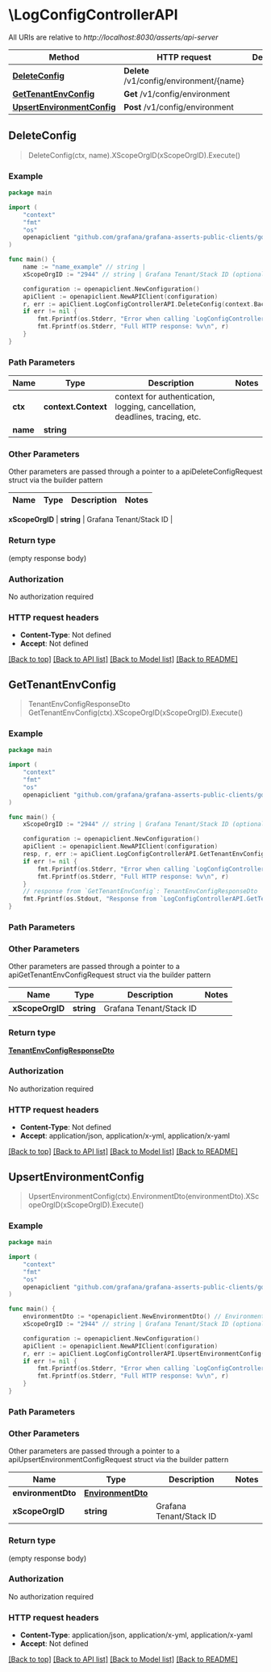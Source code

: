 # \LogConfigControllerAPI

All URIs are relative to *http://localhost:8030/asserts/api-server*

Method | HTTP request | Description
------------- | ------------- | -------------
[**DeleteConfig**](LogConfigControllerAPI.md#DeleteConfig) | **Delete** /v1/config/environment/{name} | 
[**GetTenantEnvConfig**](LogConfigControllerAPI.md#GetTenantEnvConfig) | **Get** /v1/config/environment | 
[**UpsertEnvironmentConfig**](LogConfigControllerAPI.md#UpsertEnvironmentConfig) | **Post** /v1/config/environment | 



## DeleteConfig

> DeleteConfig(ctx, name).XScopeOrgID(xScopeOrgID).Execute()



### Example

```go
package main

import (
	"context"
	"fmt"
	"os"
	openapiclient "github.com/grafana/grafana-asserts-public-clients/go/gcom"
)

func main() {
	name := "name_example" // string | 
	xScopeOrgID := "2944" // string | Grafana Tenant/Stack ID (optional)

	configuration := openapiclient.NewConfiguration()
	apiClient := openapiclient.NewAPIClient(configuration)
	r, err := apiClient.LogConfigControllerAPI.DeleteConfig(context.Background(), name).XScopeOrgID(xScopeOrgID).Execute()
	if err != nil {
		fmt.Fprintf(os.Stderr, "Error when calling `LogConfigControllerAPI.DeleteConfig``: %v\n", err)
		fmt.Fprintf(os.Stderr, "Full HTTP response: %v\n", r)
	}
}
```

### Path Parameters


Name | Type | Description  | Notes
------------- | ------------- | ------------- | -------------
**ctx** | **context.Context** | context for authentication, logging, cancellation, deadlines, tracing, etc.
**name** | **string** |  | 

### Other Parameters

Other parameters are passed through a pointer to a apiDeleteConfigRequest struct via the builder pattern


Name | Type | Description  | Notes
------------- | ------------- | ------------- | -------------

 **xScopeOrgID** | **string** | Grafana Tenant/Stack ID | 

### Return type

 (empty response body)

### Authorization

No authorization required

### HTTP request headers

- **Content-Type**: Not defined
- **Accept**: Not defined

[[Back to top]](#) [[Back to API list]](../README.md#documentation-for-api-endpoints)
[[Back to Model list]](../README.md#documentation-for-models)
[[Back to README]](../README.md)


## GetTenantEnvConfig

> TenantEnvConfigResponseDto GetTenantEnvConfig(ctx).XScopeOrgID(xScopeOrgID).Execute()



### Example

```go
package main

import (
	"context"
	"fmt"
	"os"
	openapiclient "github.com/grafana/grafana-asserts-public-clients/go/gcom"
)

func main() {
	xScopeOrgID := "2944" // string | Grafana Tenant/Stack ID (optional)

	configuration := openapiclient.NewConfiguration()
	apiClient := openapiclient.NewAPIClient(configuration)
	resp, r, err := apiClient.LogConfigControllerAPI.GetTenantEnvConfig(context.Background()).XScopeOrgID(xScopeOrgID).Execute()
	if err != nil {
		fmt.Fprintf(os.Stderr, "Error when calling `LogConfigControllerAPI.GetTenantEnvConfig``: %v\n", err)
		fmt.Fprintf(os.Stderr, "Full HTTP response: %v\n", r)
	}
	// response from `GetTenantEnvConfig`: TenantEnvConfigResponseDto
	fmt.Fprintf(os.Stdout, "Response from `LogConfigControllerAPI.GetTenantEnvConfig`: %v\n", resp)
}
```

### Path Parameters



### Other Parameters

Other parameters are passed through a pointer to a apiGetTenantEnvConfigRequest struct via the builder pattern


Name | Type | Description  | Notes
------------- | ------------- | ------------- | -------------
 **xScopeOrgID** | **string** | Grafana Tenant/Stack ID | 

### Return type

[**TenantEnvConfigResponseDto**](TenantEnvConfigResponseDto.md)

### Authorization

No authorization required

### HTTP request headers

- **Content-Type**: Not defined
- **Accept**: application/json, application/x-yml, application/x-yaml

[[Back to top]](#) [[Back to API list]](../README.md#documentation-for-api-endpoints)
[[Back to Model list]](../README.md#documentation-for-models)
[[Back to README]](../README.md)


## UpsertEnvironmentConfig

> UpsertEnvironmentConfig(ctx).EnvironmentDto(environmentDto).XScopeOrgID(xScopeOrgID).Execute()



### Example

```go
package main

import (
	"context"
	"fmt"
	"os"
	openapiclient "github.com/grafana/grafana-asserts-public-clients/go/gcom"
)

func main() {
	environmentDto := *openapiclient.NewEnvironmentDto() // EnvironmentDto | 
	xScopeOrgID := "2944" // string | Grafana Tenant/Stack ID (optional)

	configuration := openapiclient.NewConfiguration()
	apiClient := openapiclient.NewAPIClient(configuration)
	r, err := apiClient.LogConfigControllerAPI.UpsertEnvironmentConfig(context.Background()).EnvironmentDto(environmentDto).XScopeOrgID(xScopeOrgID).Execute()
	if err != nil {
		fmt.Fprintf(os.Stderr, "Error when calling `LogConfigControllerAPI.UpsertEnvironmentConfig``: %v\n", err)
		fmt.Fprintf(os.Stderr, "Full HTTP response: %v\n", r)
	}
}
```

### Path Parameters



### Other Parameters

Other parameters are passed through a pointer to a apiUpsertEnvironmentConfigRequest struct via the builder pattern


Name | Type | Description  | Notes
------------- | ------------- | ------------- | -------------
 **environmentDto** | [**EnvironmentDto**](EnvironmentDto.md) |  | 
 **xScopeOrgID** | **string** | Grafana Tenant/Stack ID | 

### Return type

 (empty response body)

### Authorization

No authorization required

### HTTP request headers

- **Content-Type**: application/json, application/x-yml, application/x-yaml
- **Accept**: Not defined

[[Back to top]](#) [[Back to API list]](../README.md#documentation-for-api-endpoints)
[[Back to Model list]](../README.md#documentation-for-models)
[[Back to README]](../README.md)

